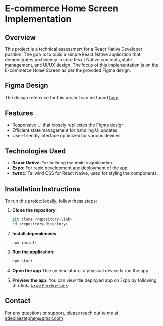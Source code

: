 # E-commerce Home Screen Implementation

## Overview

This project is a technical assessment for a React Native Developer position. The goal is to build a simple React Native application that demonstrates proficiency in core React Native concepts, state management, and UI/UX design. The focus of this implementation is on the E-commerce Home Screen as per the provided Figma design.

## Figma Design

The design reference for this project can be found [here](<https://www.figma.com/design/iVQ4YCCmpSLiA0WePemwjr/HomeHaven---E-commerce-Home-Store-Mobile-App-UI-Kit-(Community)?node-id=309-474&node-type=frame&t=MTmbzZQc0qxPHiM9-0>).

## Features

- Responsive UI that closely replicates the Figma design.
- Efficient state management for handling UI updates.
- User-friendly interface optimized for various devices.

## Technologies Used

- **React Native**: For building the mobile application.
- **Expo**: For rapid development and deployment of the app.
- **twrnc**: Tailwind CSS for React Native, used for styling the components.

## Installation Instructions

To run this project locally, follow these steps:

1. **Clone the repository**:

   ```bash
   git clone <repository-link>
   cd <repository-directory>
   ```

2. **Install dependencies**:

   ```bash
   npm install
   ```

3. **Run the application**:

   ```bash
   npm start
   ```

4. **Open the app**:
   Use an emulator or a physical device to run the app.

5. **Preview the app**:
   You can view the deployed app on Expo by following this link: [Expo Preview Link](https://expo.dev/preview/update?message=premier-build&updateRuntimeVersion=1.0.0&createdAt=2024-11-08T16%3A25%3A40.031Z&slug=exp&projectId=9c988f3f-5c28-4867-bcda-332e77bf02a4&group=7a4cda7d-06c7-4570-a309-38771ce760dd)

## Contact

For any questions or support, please reach out to me at [adeolaastephen@gmail.com](mailto:adeolaastephen@gmail.com)
